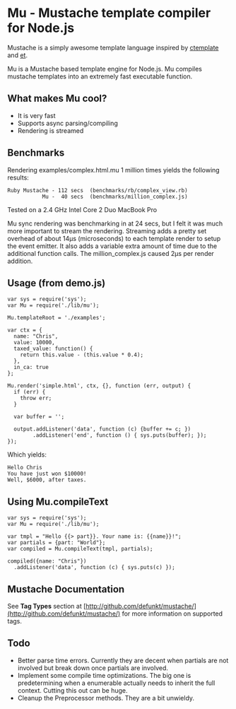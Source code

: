 Mu - Mustache template compiler for Node.js
===========================================

Mustache is a simply awesome template language inspired by 
[ctemplate](http://code.google.com/p/google-ctemplate/) and 
[et](http://www.ivan.fomichev.name/2008/05/erlang-template-engine-prototype.html).

Mu is a Mustache based template engine for Node.js. Mu compiles mustache
templates into an extremely fast executable function.


What makes Mu cool?
-------------------

* It is very fast
* Supports async parsing/compiling
* Rendering is streamed


Benchmarks
----------

Rendering examples/complex.html.mu 1 million times yields the following results:

    Ruby Mustache - 112 secs  (benchmarks/rb/complex_view.rb)
               Mu -  40 secs  (benchmarks/million_complex.js)

Tested on a 2.4 GHz Intel Core 2 Duo MacBook Pro

Mu sync rendering was benchmarking in at 24 secs, but I felt it was much more
important to stream the rendering. Streaming adds a pretty set overhead of
about 14µs (microseconds) to each template render to setup the event emitter.
It also adds a variable extra amount of time due to the additional function calls.
The million_complex.js caused 2µs per render addition.


Usage (from demo.js)
--------------------

    var sys = require('sys');
    var Mu = require('./lib/mu');

    Mu.templateRoot = './examples';

    var ctx = {
      name: "Chris",
      value: 10000,
      taxed_value: function() {
        return this.value - (this.value * 0.4);
      },
      in_ca: true
    };

    Mu.render('simple.html', ctx, {}, function (err, output) {
      if (err) {
        throw err;
      }
      
      var buffer = '';

      output.addListener('data', function (c) {buffer += c; })
            .addListener('end', function () { sys.puts(buffer); });
    });
    

Which yields:

    Hello Chris
    You have just won $10000!
    Well, $6000, after taxes.
    
Using Mu.compileText
--------------------

    var sys = require('sys');
    var Mu = require('./lib/mu');

    var tmpl = "Hello {{> part}}. Your name is: {{name}}!";
    var partials = {part: "World"};
    var compiled = Mu.compileText(tmpl, partials);
    
    compiled({name: "Chris"})
      .addListener('data', function (c) { sys.puts(c) });


Mustache Documentation
----------------------

See **Tag Types** section at
[http://github.com/defunkt/mustache/](http://github.com/defunkt/mustache/) 
for more information on supported tags.

Todo
----

* Better parse time errors. Currently they are decent when partials are not involved
  but break down once partials are involved.
* Implement some compile time optimizations. The big one is predetermining when a
  enumerable actually needs to inherit the full context. Cutting this out can be huge.
* Cleanup the Preprocessor methods. They are a bit unwieldy.  
